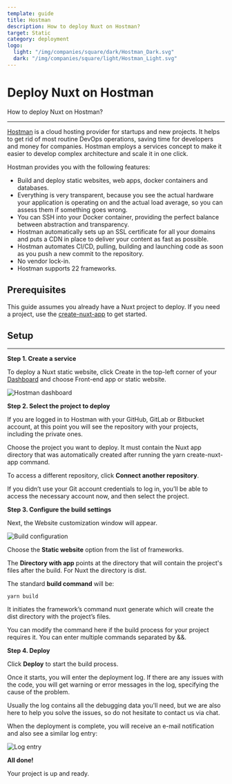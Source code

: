 ```yaml
---
template: guide
title: Hostman
description: How to deploy Nuxt on Hostman?
target: Static
category: deployment
logo:
  light: "/img/companies/square/dark/Hostman_Dark.svg"
  dark: "/img/companies/square/light/Hostman_Light.svg"
---
```

# Deploy Nuxt on Hostman

How to deploy Nuxt on Hostman?

---

[Hostman](https://hostman.com/) is a cloud hosting provider for startups and new projects. It helps to get rid of most routine DevOps operations, saving time for developers and money for companies. Hostman employs a services concept to make it easier to develop complex architecture and scale it in one click.

Hostman provides you with the following features:

- Build and deploy static websites, web apps, docker containers and databases.
- Everything is very transparent, because you see the actual hardware your application is operating on and the actual load average, so you can assess them if something goes wrong.
- You can SSH into your Docker container, providing the perfect balance between abstraction and transparency.
- Hostman automatically sets up an SSL certificate for all your domains and puts a CDN in place to deliver your content as fast as possible.
- Hostman automates CI/CD, pulling, building and launching code as soon as you push a new commit to the repository.
- No vendor lock-in.
- Hostman supports 22 frameworks.

## Prerequisites

This guide assumes you already have a Nuxt project to deploy. If you need a project, use the [create-nuxt-app](https://github.com/nuxt/create-nuxt-app) to get started.

## Setup

---

<strong>Step 1. Create a service</strong>

To deploy a Nuxt static website, click Create in the top-left corner of your [Dashboard](https://dashboard.hostman.com/) and choose Front-end app or static website.

![Hostman dashboard](https://i.imgur.com/bEePHDo.png)

<strong>Step 2. Select the project to deploy</strong>

If you are logged in to Hostman with your GitHub, GitLab or Bitbucket account, at this point you will see the repository with your projects, including the private ones.

Choose the project you want to deploy. It must contain the Nuxt app directory that was automatically created after running the yarn create-nuxt-app command.

To access a different repository, click <strong>Connect another repository</strong>.

If you didn’t use your Git account credentials to log in, you’ll be able to access the necessary account now, and then select the project.

<strong>Step 3. Configure the build settings</strong>

Next, the Website customization window will appear.

![Build configuration](https://i.imgur.com/gIgl5EH.png)

Choose the <strong>Static website</strong> option from the list of frameworks.

The <strong>Directory with app</strong> points at the directory that will contain the project's files after the build. For Nuxt the directory is dist.

The standard <strong>build command</strong> will be:

`yarn build`

It initiates the framework’s command nuxt generate which will create the dist directory with the project’s files.

You can modify the command here if the build process for your project requires it. You can enter multiple commands separated by &&.

<strong>Step 4. Deploy</strong>

Click <strong>Deploy</strong> to start the build process.

Once it starts, you will enter the deployment log. If there are any issues with the code, you will get warning or error messages in the log, specifying the cause of the problem.

Usually the log contains all the debugging data you'll need, but we are also here to help you solve the issues, so do not hesitate to contact us via chat.

When the deployment is complete, you will receive an e-mail notification and also see a similar log entry:

![Log entry](https://i.imgur.com/KwzMxTb.png)

<strong>All done!</strong>

Your project is up and ready.
